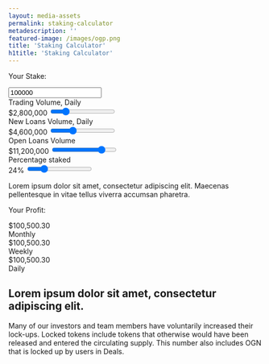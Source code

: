 ```yaml
---
layout: media-assets
permalink: staking-calculator
metadescription: ''
featured-image: /images/ogp.png
title: 'Staking Calculator'
h1title: 'Staking Calculator'
---
```


<section>
    <div class="container container-xl">
        <div class="calc-wrapper"> 
            <div>
                <p class="title">Your Stake:</p>
                <input id="bzrx-input" step="any" type="number" value="100000"/>
                <div class="calc-item">
                    <label>Trading Volume, Daily</label>
                    <div class="border-quantity">    
                      <label class="label-quantity"><span class="sign">$</span><span class="label-quantity-value">2,800,000</span></label>                        
                      <input id="trading-volume-input" class="quantity-trading" type="range" value="2800000" min="1" max="14000000"/>
                      <div id="left-trading-volume" class="left-quantity"></div>
                      <div id="right-trading-volume" class="right-quantity"></div>
                      <div id="right-trading-volume" class="track-quantity red"></div>
                  </div>
                </div>
                <div class="calc-item">
                    <label>New Loans Volume, Daily</label>
                    <div class="border-quantity">
                        <label class="label-quantity"><span class="sign">$</span><span class="label-quantity-value">4,600,000</span></label>                         
                        <input id="new-loans-volume-input" type="range" value="4600000" min="1" max="14000000"/>
                        <div class="left-quantity"></div>
                        <div class="right-quantity"></div>
                        <div class="track-quantity green"></div>
                    </div>
                </div>
                <div class="calc-item">
                    <label>Open Loans Volume</label>
                     <div class="border-quantity">                            
                      <label class="label-quantity"><span class="sign">$</span><span class="label-quantity-value">11,200,000</span></label>
                      <input id="open-loans-volume-input" class="quantity-open-loans" type="range" value="11200000" min="1" max="14000000"/>
                      <div class="left-quantity"></div>
                      <div class="right-quantity"></div>
                      <div class="track-quantity yellow"></div>
                    </div>
                </div>
                <div class="calc-item">
                    <label>Percentage staked</label>
                     <div class="border-quantity">   
                      <label class="label-quantity"><span class="label-quantity-value">24</span><span class="sign">%</span></label>
                      <input id="percentage-staked-input" class="quantity-tokens-staked" type="range" value="24" min="1" max="100"/>
                      <div class="left-quantity"></div>
                      <div class="right-quantity"></div>
                      <div class="track-quantity blue"></div>
                  </div>
                </div>
                <p class="descriptoin">Lorem ipsum dolor sit amet, consectetur adipiscing elit. Maecenas pellentesque in vitae tellus viverra accumsan pharetra.</p>
            </div>
            <div>
                <p class="title">Your Profit:</p>
                <div class="wrapper-profit">
                    <div class="value-profit">
                        <div><span class="sign">$</span><span id="monthly-profit-value">100,500.30</span></div>
                        <label>Monthly</label>
                    </div>
                    <div class="value-profit">
                        <div><span class="sign">$</span><span id="weekly-profit-value">100,500.30</span></div>
                        <label>Weekly</label>
                    </div>
                    <div class="value-profit">
                        <div><span class="sign">$</span><span id="daily-profit-value">100,500.30</span></div>
                        <label>Daily</label>
                    </div>
                </div>
            </div>
        </div>
    </div>
</section>


<section class="pb-120">
  <div class="container container-md">
    <h2>Lorem ipsum dolor sit amet, consectetur adipiscing elit.</h2>
    <p>Many of our investors and team members have voluntarily increased their lock-ups. Locked tokens include tokens that otherwise would have been released and entered the circulating supply. This number also includes OGN that is locked up by users in  Deals.</p>
  </div>
</section>

<script type="text/javascript" src="https://cdn.jsdelivr.net/npm/chart.js@2.9.3/dist/Chart.min.js"></script>
<script type="text/javascript" src="/assets/js/staking-calculator.js"></script>